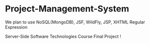 # Project-Management-System
We plan to use NoSQL(MongoDB), JSF, WildFly, JSP, XHTML Regular Expression

Server-Side Software Technologies Course Final Project !
